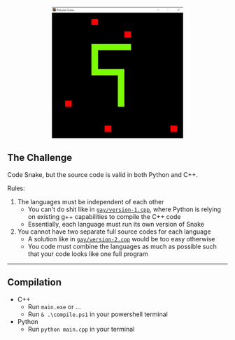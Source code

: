 <p align="center">
  <img src="demo.jpg" width=300 height=300 />
</p>

## The Challenge
Code Snake, but the source code is valid in both Python and C++.  

Rules:
1. The languages must be independent of each other
   - You can't do shit like in [`gay/version-1.cpp`](https://github.com/WAP-Industries/Polyglot-Snake/blob/main/gay/version-1.cpp), where Python is relying on existing g++ capabilities to compile the C++ code
   - Essentially, each language must run its own version of Snake
2. You cannot have two separate full source codes for each language
   - A solution like in [`gay/version-2.cpp`](https://github.com/WAP-Industries/Polyglot-Snake/blob/main/gay/version-2.cpp) would be too easy otherwise
   - You code must combine the languages as much as possible such that your code looks like one full program 

---

## Compilation
- C++
    - Run `main.exe` or ...
    - Run `& .\compile.ps1` in your powershell terminal
- Python
    - Run `python main.cpp` in your terminal 

